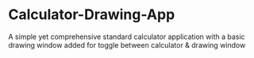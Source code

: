 # Calculator-Drawing-App
A simple yet comprehensive standard calculator application with a basic drawing window added for toggle between calculator &amp; drawing window

